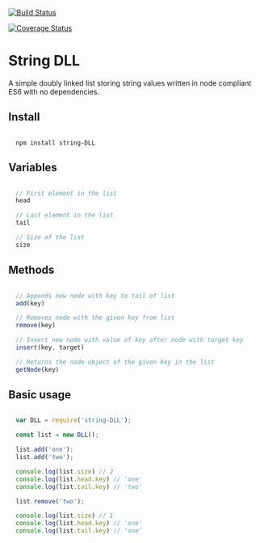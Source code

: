 [![Build Status](https://travis-ci.org/SWoskowiak/doublyLinkedList.svg?branch=master)](https://travis-ci.org/SWoskowiak/doublyLinkedList)

[![Coverage Status](https://coveralls.io/repos/github/SWoskowiak/doublyLinkedList/badge.svg?branch=master)](https://coveralls.io/github/SWoskowiak/doublyLinkedList?branch=master)

# String DLL

A simple doubly linked list storing string values written in node compliant ES6
with no dependencies.

## Install

```Sh

  npm install string-DLL

```

## Variables

```Javascript

  // First element in the list
  head

  // Last element in the list
  tail

  // Size of the list
  size

```

## Methods

```Javascript

  // Appends new node with key to tail of list
  add(key)

  // Removes node with the given key from list
  remove(key)

  // Insert new node with value of key after node with target key
  insert(key, target)

  // Returns the node object of the given key in the list
  getNode(key)

```

## Basic usage

```Javascript

  var DLL = require('string-DLL');

  const list = new DLL();

  list.add('one');
  list.add('two');

  console.log(list.size) // 2
  console.log(list.head.key) // 'one'
  console.log(list.tail.key) // 'two'

  list.remove('two');

  console.log(list.size) // 1
  console.log(list.head.key) // 'one'
  console.log(list.tail.key) // 'one'

```
